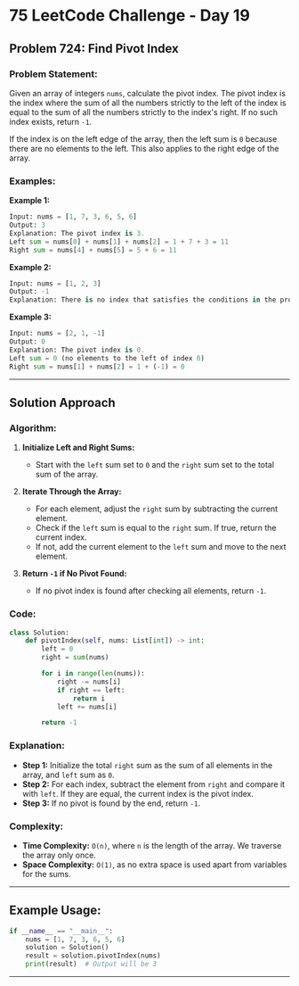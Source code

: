 

# 75 LeetCode Challenge - Day 19

## Problem 724: Find Pivot Index

### Problem Statement:

Given an array of integers `nums`, calculate the pivot index. The pivot index is the index where the sum of all the numbers strictly to the left of the index is equal to the sum of all the numbers strictly to the index's right. If no such index exists, return `-1`.

If the index is on the left edge of the array, then the left sum is `0` because there are no elements to the left. This also applies to the right edge of the array.

### Examples:

**Example 1:**

```python
Input: nums = [1, 7, 3, 6, 5, 6]  
Output: 3  
Explanation: The pivot index is 3.  
Left sum = nums[0] + nums[1] + nums[2] = 1 + 7 + 3 = 11  
Right sum = nums[4] + nums[5] = 5 + 6 = 11
```

**Example 2:**

```python
Input: nums = [1, 2, 3]  
Output: -1  
Explanation: There is no index that satisfies the conditions in the problem statement.
```

**Example 3:**

```python
Input: nums = [2, 1, -1]  
Output: 0  
Explanation: The pivot index is 0.  
Left sum = 0 (no elements to the left of index 0)  
Right sum = nums[1] + nums[2] = 1 + (-1) = 0
```

---

## Solution Approach

### Algorithm:

1. **Initialize Left and Right Sums:**
   - Start with the `left` sum set to `0` and the `right` sum set to the total sum of the array.

2. **Iterate Through the Array:**
   - For each element, adjust the `right` sum by subtracting the current element.
   - Check if the `left` sum is equal to the `right` sum. If true, return the current index.
   - If not, add the current element to the `left` sum and move to the next element.

3. **Return `-1` if No Pivot Found:**
   - If no pivot index is found after checking all elements, return `-1`.

### Code:

```python
class Solution:
    def pivotIndex(self, nums: List[int]) -> int:
        left = 0
        right = sum(nums)

        for i in range(len(nums)):
            right -= nums[i]
            if right == left:
                return i
            left += nums[i]

        return -1
```

### Explanation:

- **Step 1:** Initialize the total `right` sum as the sum of all elements in the array, and `left` sum as `0`.
- **Step 2:** For each index, subtract the element from `right` and compare it with `left`. If they are equal, the current index is the pivot index.
- **Step 3:** If no pivot is found by the end, return `-1`.

### Complexity:

- **Time Complexity:** `O(n)`, where `n` is the length of the array. We traverse the array only once.
- **Space Complexity:** `O(1)`, as no extra space is used apart from variables for the sums.

---

## Example Usage:

```python
if __name__ == "__main__":
    nums = [1, 7, 3, 6, 5, 6]
    solution = Solution()
    result = solution.pivotIndex(nums)
    print(result)  # Output will be 3
```

---
